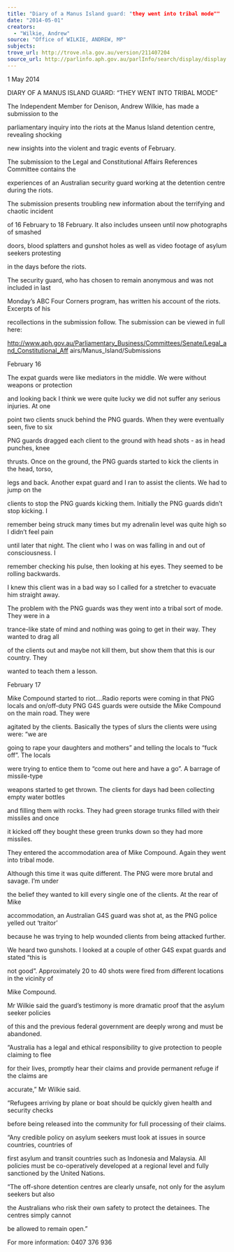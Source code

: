 ```yaml
---
title: "Diary of a Manus Island guard: "they went into tribal mode""
date: "2014-05-01"
creators:
  - "Wilkie, Andrew"
source: "Office of WILKIE, ANDREW, MP"
subjects:
trove_url: http://trove.nla.gov.au/version/211407204
source_url: http://parlinfo.aph.gov.au/parlInfo/search/display/display.w3p;query=Id%3A%22media/pressrel/3141993%22
---
```


 

 1 May 2014   

 

 DIARY OF A MANUS ISLAND GUARD: “THEY WENT INTO TRIBAL MODE”   

 

 

 The  Independent  Member  for  Denison,  Andrew  Wilkie,  has  made  a  submission  to  the  

 parliamentary inquiry into the riots at the Manus Island detention centre, revealing shocking 

 new insights into the violent and tragic events of February. 

 

 The submission to the Legal  and  Constitutional  Affairs  References Committee contains the  

 experiences of an Australian security guard working at the detention centre during the riots. 

 

 The submission presents troubling new information about the terrifying and chaotic incident 

 of  16  February  to  18  February.  It  also  includes  unseen  until  now  photographs  of  smashed  

 doors, blood splatters and gunshot holes as well as video footage of asylum seekers protesting 

 in the days before the riots.  

 

 The  security  guard,  who  has  chosen  to  remain  anonymous  and  was  not  included  in  last  

 Monday’s ABC Four Corners program, has written his account of the riots.  Excerpts of his 

 recollections in the submission follow.  The submission can be viewed in full here: 

 http://www.aph.gov.au/Parliamentary_Business/Committees/Senate/Legal_and_Constitutional_Aff airs/Manus_Island/Submissions 

 February 16 

 The expat guards were like mediators in the middle. We were without weapons or protection 

 and looking back I think we were quite lucky we did not suffer any serious injuries.  At one 

 point two clients snuck behind the PNG guards.  When they were eventually seen, five to six 

 PNG guards dragged each client to the ground with head shots - as in head punches, knee 

 thrusts.  Once on the ground, the PNG guards started to kick the clients in the head, torso, 

 legs  and back.  Another  expat  guard and I ran to assist  the clients. We had to jump on the 

 clients to stop the PNG guards kicking them.  Initially the PNG guards didn’t stop kicking. I 

 remember being struck many times but my adrenalin level was quite high so I didn’t feel pain 

 until  later  that  night.  The  client  who  I  was  on  was  falling  in  and  out  of  consciousness.  I  

 remember checking his pulse, then looking at his eyes. They seemed to be rolling backwards. 

 I knew this client was in a bad way so I called for a stretcher to evacuate him straight away.  

 The problem with the PNG guards was they went into a tribal sort of mode. They were in a 

 trance-like state of mind and nothing was going to get in their way. They wanted to drag all 

 of  the  clients  out  and  maybe  not  kill  them,  but  show  them  that  this  is  our  country.  They  

 wanted to teach them a lesson.   

 February 17 

 Mike Compound started to riot….Radio reports were coming in that PNG locals and on/off-duty  PNG  G4S  guards  were  outside  the  Mike  Compound  on  the  main  road.  They  were  

 agitated  by  the  clients.  Basically  the  types  of  slurs  the  clients  were  using  were:  “we  are  

 going to rape your daughters and mothers” and telling the locals to “fuck off”.  The locals 

 were  trying  to  entice  them  to  “come  out  here  and  have  a  go”.  A  barrage  of  missile-type 

 weapons started to get thrown.  The clients for days had been collecting empty water bottles 

 and filling them with rocks.  They had green storage trunks filled with their missiles and once 

 it kicked off they bought these green trunks down so they had more missiles.  

 They entered the accommodation area of Mike Compound. Again they went into tribal mode.  

 Although this time it was quite different. The PNG were more brutal and savage. I’m under 

 the  belief  they  wanted  to  kill  every  single  one  of  the  clients.  At  the  rear  of  Mike  

 accommodation, an Australian G4S guard was shot at, as the PNG police yelled out ‘traitor’ 

 because he was trying to help wounded clients from being attacked further. 

 We heard two gunshots. I looked at a couple of other G4S expat guards and stated “this is 

 not good”.  Approximately 20 to 40 shots were fired from different locations in the vicinity of 

 Mike Compound. 

 

 Mr Wilkie said the guard’s testimony is more dramatic proof that the asylum seeker policies 

 of this and the previous federal government are deeply wrong and must be abandoned. 

 “Australia has a legal and ethical responsibility to give protection to people claiming to flee 

 for  their  lives,  promptly  hear  their  claims  and  provide  permanent  refuge  if  the  claims  are  

 accurate,” Mr Wilkie said. 

 “Refugees  arriving  by  plane  or  boat  should  be  quickly  given  health  and  security  checks  

 before being released into the community for full processing of their claims. 

 “Any credible policy on asylum seekers must look at issues in source countries, countries of 

 first  asylum  and  transit  countries  such  as  Indonesia  and  Malaysia.  All  policies  must  be  co-operatively developed at a regional level and fully sanctioned by the United Nations. 

 “The off-shore detention centres are clearly unsafe, not only for the asylum seekers but also 

 the Australians who risk their own safety to protect the detainees.  The centres simply cannot 

 be allowed to remain open.” 

 

 For more information:  0407 376 936   

